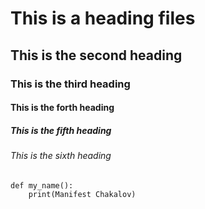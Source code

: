 # This is a heading files
## This is the second heading
### This is the third heading
#### This is the forth heading
##### This is the fifth heading
###### This is the sixth heading

```
def my_name():
	print(Manifest Chakalov)
```
